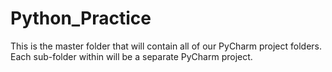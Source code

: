 # Python_Practice

This is the master folder that will contain all of our PyCharm project folders.
Each sub-folder within will be a separate PyCharm project.